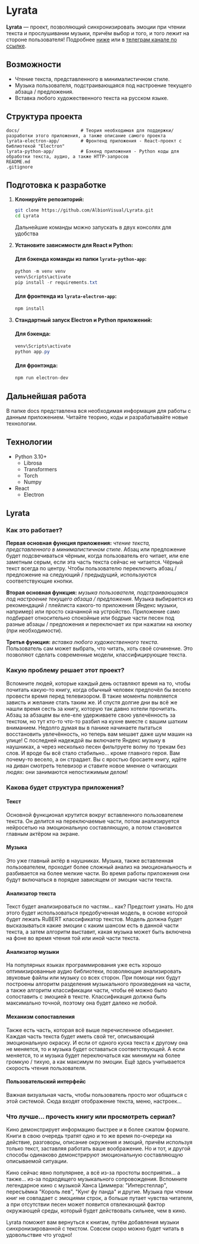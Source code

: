 # Lyrata

**Lyrata** — проект, позволяющий синхронизировать эмоции при чтении текста и прослушивании музыки, причём выбор и того, и того лежит на стороне пользователя! Подробнее [ниже](#lyrata-1) или в [телеграм канале по ссылке](https://t.me/LyrataAI).

## Возможности

- Чтение текста, представленного в минималистичном стиле.
- Музыка пользователя, подстраивающаяся под настроение текущего абзаца / предложения.
- Вставка любого художественного текста на русском языке.

## Структура проекта

```
docs/                       # Теория необходимая для поддержки/разработки этого приложения, а также описание самого проекта
lyrata-electron-app/        # Фронтенд приложения - React-проект с библиотекой "Electron"
lyrata-python-app/          # Бэкенд приложения - Python коды для обработки текста, аудио, а также HTTP-запросов
README.md
.gitignore
```

## Подготовка к разработке

1.  **Клонируйте репозиторий:**

    ```bash
    git clone https://github.com/AlbionVisual/Lyrata.git
    cd Lyrata
    ```

    Дальнейшие команды можно запускать в двух консолях для удобства

2.  **Установите зависимости для React и Python:**

    #### Для бэкенда команды из папки `lyrata-python-app`:

    ```powershell
    python -m venv venv
    venv\Scripts\activate
    pip install -r requirements.txt
    ```

    #### Для фронтенда из `lyrata-electron-app`:

    ```powershell
    npm install
    ```

3.  **Стандартный запуск Electron и Python приложений:**

    #### Для бэкенда:

    ```powershell
    venv\Scripts\activate
    python app.py
    ```

    #### Для фронтэнда:

    ```powershell
    npm run electron-dev
    ```

## Дальнейшая работа

В папке docs представлена вся необходимая информация для работы с данным приложением. Читайте теорию, коды и разрабатывайте новые технологии.

## Технологии

- Python 3.10+
  - Librosa
  - Transformers
  - Torch
  - Numpy
- React
  - Electron

## Lyrata

### Как это работает?

**Первая основная функция приложения:** _чтение текста, представленного в минималистичном стиле_. Абзац или предложение будет подсвечиваться чёрным, когда пользователь его читает, или еле заметным серым, если эта часть текста сейчас не читается. Чёрный текст всегда по центру. Чтобы пользователю переключить абзац / предложение на следующий / предыдущий, используются соответствующие кнопки.

**Вторая основная функция:** _музыка пользователя, подстраивающаяся под настроение текущего абзаца / предложения_. Музыка выбирается из рекомендаций / плейлиста какого-то приложения (Яндекс музыки, например) или просто скачанной на устройство. Приложение само подбирает относительно спокойные или бодрые части песен под разные абзацы / предложения и переключает их при нажатии на кнопку (при необходимости).

**Третья функция:** _вставка любого художественного текста_. Пользователь сам может выбрать, что читать, хоть своё сочинение. Это позволяют сделать современные модели, классифицирующие текста.

### Какую проблему решает этот проект?

Вспомните людей, которые каждый день оставляют время на то, чтобы почитать какую-то книгу, когда обычный человек предпочёл бы весело провести время перед телевизором. В такие моменты появляется зависть и желание стать таким же. И спустя долгие дни вы всё же нашли время сесть за книгу, которую так давно хотели прочитать. Абзац за абзацем вы еле-еле удерживаете свою увлечённость за текстом, но тут кто-то что-то разбил на кухне вместе с вашим шатким вниманием. Недолго думая вы в панике начинаете пытаться восстановить увлечённость, но теперь вам мешает даже шум машин на улице! С последней надеждой вы включаете Яндекс музыку в наушниках, а через несколько песен фильтруете волну по трекам без слов. И вроде бы всё стало стабильно... кроме главного героя. Вам почему-то весело, а он страдает. Вы с яростью бросаете книгу, идёте на диван смотреть телевизор и ставите новое мнение о читающих людях: они занимаются непостижимым делом!

### Какова будет структура приложения?

#### Текст

Основной функционал крутится вокруг вставленного пользователем текста. Он делится на переключаемые части, потом анализируется нейросетью на эмоциональную составляющую, а потом становится главным актёром на экране.

#### Музыка

Это уже главный актёр в наушниках. Музыка, также вставленная пользователем, проходит более сложный анализ на эмоциональность и разбивается на более мелкие части. Во время работы приложения они будут включаться в порядке зависящем от эмоции части текста.

#### Анализатор текста

Текст будет анализироваться по частям... как? Предстоит узнать. Но для этого будет использоваться предобученная модель, в основе которой будет лежать RuBERT классификатор текстов. Модель должна будет высказываться какие эмоции с каким шансом есть в данной части текста, а затем алгоритм выставит, какая музыка может быть включена на фоне во время чтения той или иной части текста.

#### Анализатор музыки

На популярных языках программирования уже есть хорошо оптимизированные аудио библиотеки, позволяющие анализировать звуковые файлы или музыку со всех сторон. При помощи них будут построены алгоритм разделения музыкального произведения на части, а также алгоритм классификации части, чтобы её можно было сопоставить с эмоцией в тексте. Классификация должна быть максимально точной, поэтому она будет далеко не любой.

#### Механизм сопоставления

Также есть часть, которая всё выше перечисленное объединяет. Каждая часть текста будет иметь свой тег, описывающий эмоциональную окраску. И если от одного куска текста к другому она не меняется, то и музыка будет оставаться соответствующей. А если меняется, то и музыка будет переключаться как минимум на более громкую / тихую, а как максимум по эмоции. Ещё здесь учитывается скорость чтения пользователя.

#### Пользовательский интерфейс

Важная визуальная часть, чтобы пользователь просто мог общаться с этой системой. Сюда входят отображение текста, меню, настроек...

### Что лучше... прочесть книгу или просмотреть сериал?

Кино демонстрирует информацию быстрее и в более сжатом формате. Книги в свою очередь тратят одно и то же время по-очереди на действие, разговоры, описание окружения и эмоций, причём используя только текст, заставляя работать ваше воображение. Но и тот, и другой способы одинаково демонстрируют эмоциональную составляющую описываемой ситуации.

Кино сейчас явно популярнее, а всё из-за простоты восприятия... а также... из-за подходящего музыкального сопровождения. Вспомните легендарное кино с музыкой Ханса Циммера: "Интерстеллар", пересъёмка "Король лев", "Кунг фу панда" и другие. Музыка при чтении книг не совпадает с эмоциями строк, а больше путает чувства читателя, а при отсутствии песен может появится отвлекающий фактор окружающей среды, который будет действовать сильнее, чем в кино.

Lyrata поможет вам вернуться к книгам, путём добавления музыки синхронизированной с текстом. Совсем скоро можно будет читать в удовольствие что угодно!
